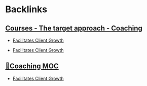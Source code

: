 
# Backlinks
## [Courses - The target approach - Coaching](<Courses - The target approach - Coaching.md>)
- [Facilitates Client Growth](<Facilitates Client Growth.md>)

- [Facilitates Client Growth](<Facilitates Client Growth.md>)

## [🧭Coaching MOC](<🧭Coaching MOC.md>)
- [Facilitates Client Growth](<Facilitates Client Growth.md>)

